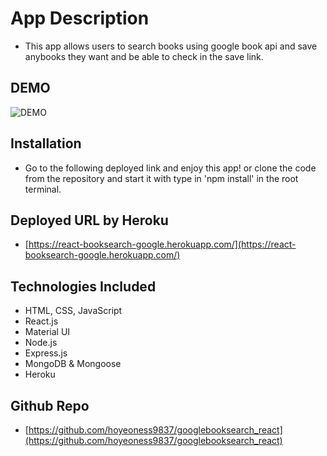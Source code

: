 # App Description
- This app allows users to search books using google book api and save anybooks they want and be able to check in the save link.

## DEMO
![DEMO](./client/public/assets/demo.gif)

## Installation
- Go to the following deployed link and enjoy this app! or clone the code from the repository and start it with type in 'npm install' in the root terminal.

## Deployed URL by Heroku
- [https://react-booksearch-google.herokuapp.com/](https://react-booksearch-google.herokuapp.com/)

## Technologies Included
- HTML, CSS, JavaScript
- React.js
- Material UI
- Node.js
- Express.js
- MongoDB & Mongoose
- Heroku

## Github Repo
- [https://github.com/hoyeoness9837/googlebooksearch_react](https://github.com/hoyeoness9837/googlebooksearch_react)
